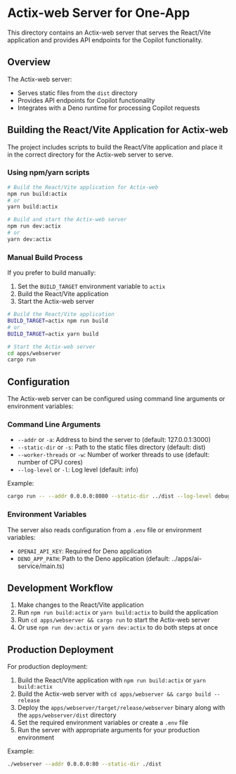 # Actix-web Server for One-App

This directory contains an Actix-web server that serves the React/Vite application and provides API endpoints for the Copilot functionality.

## Overview

The Actix-web server:
- Serves static files from the `dist` directory
- Provides API endpoints for Copilot functionality
- Integrates with a Deno runtime for processing Copilot requests

## Building the React/Vite Application for Actix-web

The project includes scripts to build the React/Vite application and place it in the correct directory for the Actix-web server to serve.

### Using npm/yarn scripts

```bash
# Build the React/Vite application for Actix-web
npm run build:actix
# or
yarn build:actix

# Build and start the Actix-web server
npm run dev:actix
# or
yarn dev:actix
```

### Manual Build Process

If you prefer to build manually:

1. Set the `BUILD_TARGET` environment variable to `actix`
2. Build the React/Vite application
3. Start the Actix-web server

```bash
# Build the React/Vite application
BUILD_TARGET=actix npm run build
# or
BUILD_TARGET=actix yarn build

# Start the Actix-web server
cd apps/webserver
cargo run
```

## Configuration

The Actix-web server can be configured using command line arguments or environment variables:

### Command Line Arguments

- `--addr` or `-a`: Address to bind the server to (default: 127.0.0.1:3000)
- `--static-dir` or `-s`: Path to the static files directory (default: dist)
- `--worker-threads` or `-w`: Number of worker threads to use (default: number of CPU cores)
- `--log-level` or `-l`: Log level (default: info)

Example:
```bash
cargo run -- --addr 0.0.0.0:8080 --static-dir ../dist --log-level debug
```

### Environment Variables

The server also reads configuration from a `.env` file or environment variables:

- `OPENAI_API_KEY`: Required for Deno application
- `DENO_APP_PATH`: Path to the Deno application (default: ../apps/ai-service/main.ts)

## Development Workflow

1. Make changes to the React/Vite application
2. Run `npm run build:actix` or `yarn build:actix` to build the application
3. Run `cd apps/webserver && cargo run` to start the Actix-web server
4. Or use `npm run dev:actix` or `yarn dev:actix` to do both steps at once

## Production Deployment

For production deployment:

1. Build the React/Vite application with `npm run build:actix` or `yarn build:actix`
2. Build the Actix-web server with `cd apps/webserver && cargo build --release`
3. Deploy the `apps/webserver/target/release/webserver` binary along with the `apps/webserver/dist` directory
4. Set the required environment variables or create a `.env` file
5. Run the server with appropriate arguments for your production environment

Example:
```bash
./webserver --addr 0.0.0.0:80 --static-dir ./dist